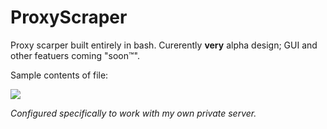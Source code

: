 # ProxyScraper
Proxy scarper built entirely in bash. Curerently <b>very</b> alpha design; GUI and other featuers coming "soon™".

Sample contents of file:

 ![](http://emma.wtf/strip/sample.png)
 
<i>Configured specifically to work with my own private server.</i>
